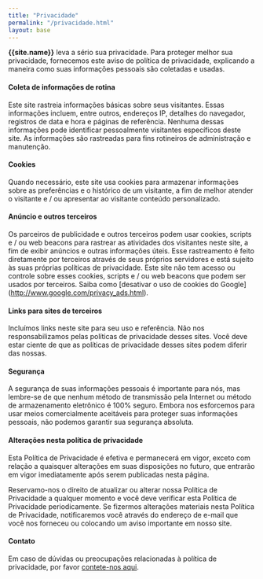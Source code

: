 ```yaml
---
title: "Privacidade"
permalink: "/privacidade.html"
layout: base
---
```


<strong>{{site.name}}</strong> leva a sério sua privacidade. Para proteger melhor sua privacidade, fornecemos este aviso de política de privacidade, explicando a maneira como suas informações pessoais são coletadas e usadas.



#### Coleta de informações de rotina

Este site rastreia informações básicas sobre seus visitantes. Essas informações incluem, entre outros, endereços IP, detalhes do navegador, registros de data e hora e páginas de referência. Nenhuma dessas informações pode identificar pessoalmente visitantes específicos deste site. As informações são rastreadas para fins rotineiros de administração e manutenção.


#### Cookies

Quando necessário, este site usa cookies para armazenar informações sobre as preferências e o histórico de um visitante, a fim de melhor atender o visitante e / ou apresentar ao visitante conteúdo personalizado.


#### Anúncio e outros terceiros

Os parceiros de publicidade e outros terceiros podem usar cookies, scripts e / ou web beacons para rastrear as atividades dos visitantes neste site, a fim de exibir anúncios e outras informações úteis. Esse rastreamento é feito diretamente por terceiros através de seus próprios servidores e está sujeito às suas próprias políticas de privacidade. Este site não tem acesso ou controle sobre esses cookies, scripts e / ou web beacons que podem ser usados ​​por terceiros. Saiba como [desativar o uso de cookies do Google] (http://www.google.com/privacy_ads.html).


#### Links para sites de terceiros

Incluímos links neste site para seu uso e referência. Não nos responsabilizamos pelas políticas de privacidade desses sites. Você deve estar ciente de que as políticas de privacidade desses sites podem diferir das nossas.


#### Segurança

A segurança de suas informações pessoais é importante para nós, mas lembre-se de que nenhum método de transmissão pela Internet ou método de armazenamento eletrônico é 100% seguro. Embora nos esforcemos para usar meios comercialmente aceitáveis ​​para proteger suas informações pessoais, não podemos garantir sua segurança absoluta.


#### Alterações nesta política de privacidade

Esta Política de Privacidade é efetiva e permanecerá em vigor, exceto com relação a quaisquer alterações em suas disposições no futuro, que entrarão em vigor imediatamente após serem publicadas nesta página.

Reservamo-nos o direito de atualizar ou alterar nossa Política de Privacidade a qualquer momento e você deve verificar esta Política de Privacidade periodicamente. Se fizermos alterações materiais nesta Política de Privacidade, notificaremos você através do endereço de e-mail que você nos forneceu ou colocando um aviso importante em nosso site.


#### Contato

Em caso de dúvidas ou preocupações relacionadas à política de privacidade, por favor [contete-nos aqui]({{site.baseurl}}/contato.html).
